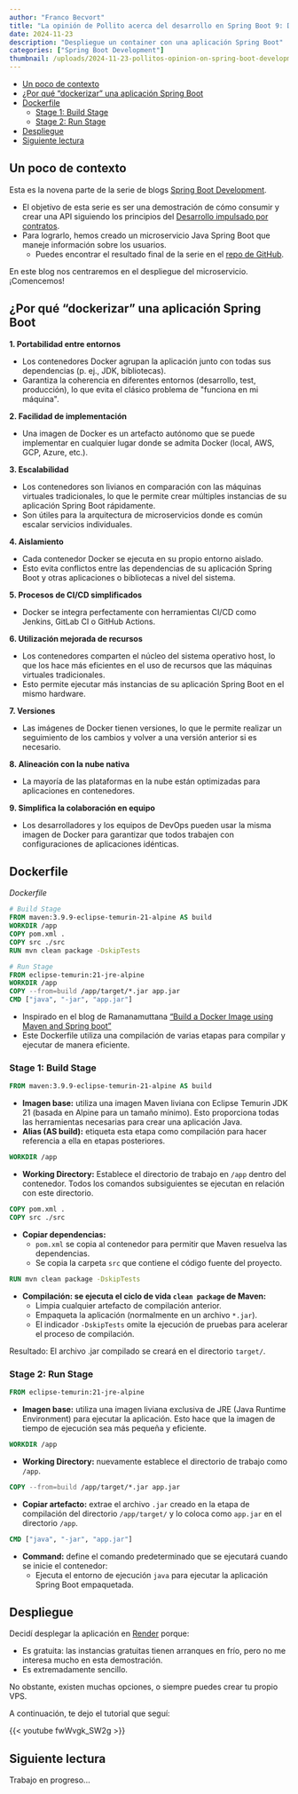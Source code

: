 ```yaml
---
author: "Franco Becvort"
title: "La opinión de Pollito acerca del desarrollo en Spring Boot 9: Despliegue"
date: 2024-11-23
description: "Despliegue un container con una aplicación Spring Boot"
categories: ["Spring Boot Development"]
thumbnail: /uploads/2024-11-23-pollitos-opinion-on-spring-boot-development-9/DALL·E2025-01-22212315.jpg
---
```


<!-- TOC -->
  * [Un poco de contexto](#un-poco-de-contexto)
  * [¿Por qué &ldquo;dockerizar&rdquo; una aplicación Spring Boot](#por-qué-dockerizar-una-aplicación-spring-boot)
  * [Dockerfile](#dockerfile)
    * [Stage 1: Build Stage](#stage-1-build-stage)
    * [Stage 2: Run Stage](#stage-2-run-stage)
  * [Despliegue](#despliegue)
  * [Siguiente lectura](#siguiente-lectura)
<!-- TOC -->

## Un poco de contexto

Esta es la novena parte de la serie de blogs [Spring Boot Development](/es/categories/spring-boot-development/).

- El objetivo de esta serie es ser una demostración de cómo consumir y crear una API siguiendo los principios del [Desarrollo impulsado por contratos](https://en.wikipedia.org/wiki/Design_by_contract).
- Para lograrlo, hemos creado un microservicio Java Spring Boot que maneje información sobre los usuarios.
  - Puedes encontrar el resultado final de la serie en el [repo de GitHub](https://github.com/franBec/user_manager_backend/).

En este blog nos centraremos en el despliegue del microservicio. ¡Comencemos!

## ¿Por qué &ldquo;dockerizar&rdquo; una aplicación Spring Boot

**1. Portabilidad entre entornos**

- Los contenedores Docker agrupan la aplicación junto con todas sus dependencias (p. ej., JDK, bibliotecas).
- Garantiza la coherencia en diferentes entornos (desarrollo, test, producción), lo que evita el clásico problema de "funciona en mi máquina".

**2. Facilidad de implementación**

- Una imagen de Docker es un artefacto autónomo que se puede implementar en cualquier lugar donde se admita Docker (local, AWS, GCP, Azure, etc.).

**3. Escalabilidad**

- Los contenedores son livianos en comparación con las máquinas virtuales tradicionales, lo que le permite crear múltiples instancias de su aplicación Spring Boot rápidamente.
- Son útiles para la arquitectura de microservicios donde es común escalar servicios individuales.

**4. Aislamiento**

- Cada contenedor Docker se ejecuta en su propio entorno aislado.
- Esto evita conflictos entre las dependencias de su aplicación Spring Boot y otras aplicaciones o bibliotecas a nivel del sistema.

**5. Procesos de CI/CD simplificados**

- Docker se integra perfectamente con herramientas CI/CD como Jenkins, GitLab CI o GitHub Actions.

**6. Utilización mejorada de recursos**

- Los contenedores comparten el núcleo del sistema operativo host, lo que los hace más eficientes en el uso de recursos que las máquinas virtuales tradicionales.
- Esto permite ejecutar más instancias de su aplicación Spring Boot en el mismo hardware.

**7. Versiones**

- Las imágenes de Docker tienen versiones, lo que le permite realizar un seguimiento de los cambios y volver a una versión anterior si es necesario.

**8. Alineación con la nube nativa**

- La mayoría de las plataformas en la nube están optimizadas para aplicaciones en contenedores.

**9. Simplifica la colaboración en equipo**

- Los desarrolladores y los equipos de DevOps pueden usar la misma imagen de Docker para garantizar que todos trabajen con configuraciones de aplicaciones idénticas.

## Dockerfile

_Dockerfile_

```Dockerfile
# Build Stage
FROM maven:3.9.9-eclipse-temurin-21-alpine AS build
WORKDIR /app
COPY pom.xml .
COPY src ./src
RUN mvn clean package -DskipTests

# Run Stage
FROM eclipse-temurin:21-jre-alpine
WORKDIR /app
COPY --from=build /app/target/*.jar app.jar
CMD ["java", "-jar", "app.jar"]
```

- Inspirado en el blog de Ramanamuttana [&ldquo;Build a Docker Image using Maven and Spring boot&rdquo;](https://medium.com/@ramanamuttana/build-a-docker-image-using-maven-and-spring-boot-418e24c00776)
- Este Dockerfile utiliza una compilación de varias etapas para compilar y ejecutar de manera eficiente.

### Stage 1: Build Stage

```Dockerfile
FROM maven:3.9.9-eclipse-temurin-21-alpine AS build
```
- **Imagen base:** utiliza una imagen Maven liviana con Eclipse Temurin JDK 21 (basada en Alpine para un tamaño mínimo). Esto proporciona todas las herramientas necesarias para crear una aplicación Java.
- **Alias (AS build):** etiqueta esta etapa como compilación para hacer referencia a ella en etapas posteriores.

```Dockerfile
WORKDIR /app
```
- **Working Directory:** Establece el directorio de trabajo en `/app` dentro del contenedor. Todos los comandos subsiguientes se ejecutan en relación con este directorio.

```Dockerfile
COPY pom.xml .
COPY src ./src
```
- **Copiar dependencias:**
  - `pom.xml` se copia al contenedor para permitir que Maven resuelva las dependencias.
  - Se copia la carpeta `src` que contiene el código fuente del proyecto.

```Dockerfile
RUN mvn clean package -DskipTests
```
- **Compilación: se ejecuta el ciclo de vida `clean package` de Maven:**
  - Limpia cualquier artefacto de compilación anterior.
  - Empaqueta la aplicación (normalmente en un archivo `*.jar`).
  - El indicador `-DskipTests` omite la ejecución de pruebas para acelerar el proceso de compilación.

Resultado: El archivo .jar compilado se creará en el directorio `target/`.

### Stage 2: Run Stage

```Dockerfile
FROM eclipse-temurin:21-jre-alpine
```
- **Imagen base:** utiliza una imagen liviana exclusiva de JRE (Java Runtime Environment) para ejecutar la aplicación. Esto hace que la imagen de tiempo de ejecución sea más pequeña y eficiente.

```Dockerfile
WORKDIR /app
```
- **Working Directory:** nuevamente establece el directorio de trabajo como `/app`.

```Dockerfile
COPY --from=build /app/target/*.jar app.jar
```
- **Copiar artefacto:** extrae el archivo `.jar` creado en la etapa de compilación del directorio `/app/target/` y lo coloca como `app.jar` en el directorio `/app`.

```Dockerfile
CMD ["java", "-jar", "app.jar"]
```
- **Command:** define el comando predeterminado que se ejecutará cuando se inicie el contenedor:
  - Ejecuta el entorno de ejecución `java` para ejecutar la aplicación Spring Boot empaquetada.

## Despliegue
Decidí desplegar la aplicación en [Render](https://render.com/) porque:
- Es gratuita: las instancias gratuitas tienen arranques en frío, pero no me interesa mucho en esta demostración.
- Es extremadamente sencillo.

No obstante, existen muchas opciones, o siempre puedes crear tu propio VPS.

A continuación, te dejo el tutorial que seguí:

{{< youtube fwWvgk_SW2g >}}


## Siguiente lectura
Trabajo en progreso...
